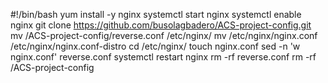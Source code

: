 #!/bin/bash
yum install -y nginx
systemctl start nginx
systemctl enable nginx
git clone https://github.com/busolagbadero/ACS-project-config.git
mv /ACS-project-config/reverse.conf /etc/nginx/
mv /etc/nginx/nginx.conf /etc/nginx/nginx.conf-distro
cd /etc/nginx/
touch nginx.conf
sed -n 'w nginx.conf' reverse.conf
systemctl restart nginx
rm -rf reverse.conf
rm -rf /ACS-project-config



